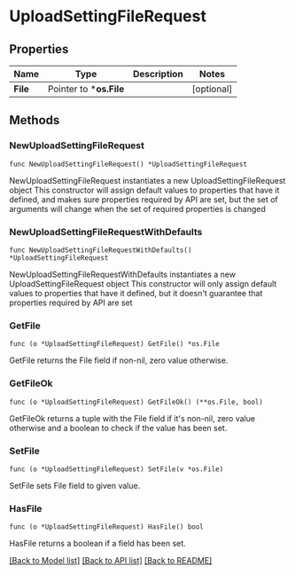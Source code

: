 # UploadSettingFileRequest

## Properties

Name | Type | Description | Notes
------------ | ------------- | ------------- | -------------
**File** | Pointer to ***os.File** |  | [optional] 

## Methods

### NewUploadSettingFileRequest

`func NewUploadSettingFileRequest() *UploadSettingFileRequest`

NewUploadSettingFileRequest instantiates a new UploadSettingFileRequest object
This constructor will assign default values to properties that have it defined,
and makes sure properties required by API are set, but the set of arguments
will change when the set of required properties is changed

### NewUploadSettingFileRequestWithDefaults

`func NewUploadSettingFileRequestWithDefaults() *UploadSettingFileRequest`

NewUploadSettingFileRequestWithDefaults instantiates a new UploadSettingFileRequest object
This constructor will only assign default values to properties that have it defined,
but it doesn't guarantee that properties required by API are set

### GetFile

`func (o *UploadSettingFileRequest) GetFile() *os.File`

GetFile returns the File field if non-nil, zero value otherwise.

### GetFileOk

`func (o *UploadSettingFileRequest) GetFileOk() (**os.File, bool)`

GetFileOk returns a tuple with the File field if it's non-nil, zero value otherwise
and a boolean to check if the value has been set.

### SetFile

`func (o *UploadSettingFileRequest) SetFile(v *os.File)`

SetFile sets File field to given value.

### HasFile

`func (o *UploadSettingFileRequest) HasFile() bool`

HasFile returns a boolean if a field has been set.


[[Back to Model list]](../README.md#documentation-for-models) [[Back to API list]](../README.md#documentation-for-api-endpoints) [[Back to README]](../README.md)


